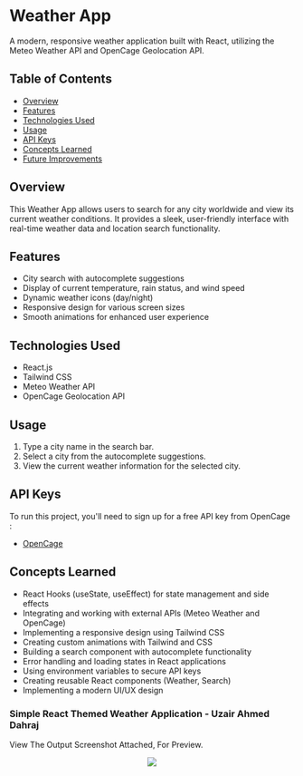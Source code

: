 # Weather App

A modern, responsive weather application built with React, utilizing the Meteo Weather API and OpenCage Geolocation API.

## Table of Contents

- [Overview](#overview)
- [Features](#features)
- [Technologies Used](#technologies-used)
- [Usage](#usage)
- [API Keys](#api-keys)
- [Concepts Learned](#concepts-learned)
- [Future Improvements](#future-improvements)

## Overview

This Weather App allows users to search for any city worldwide and view its current weather conditions. It provides a sleek, user-friendly interface with real-time weather data and location search functionality.

## Features

- City search with autocomplete suggestions
- Display of current temperature, rain status, and wind speed
- Dynamic weather icons (day/night)
- Responsive design for various screen sizes
- Smooth animations for enhanced user experience

## Technologies Used

- React.js
- Tailwind CSS
- Meteo Weather API
- OpenCage Geolocation API

## Usage

1. Type a city name in the search bar.
2. Select a city from the autocomplete suggestions.
3. View the current weather information for the selected city.

## API Keys

To run this project, you'll need to sign up for a free API key from OpenCage :
- [OpenCage](https://opencagedata.com/)

## Concepts Learned

- React Hooks (useState, useEffect) for state management and side effects
- Integrating and working with external APIs (Meteo Weather and OpenCage)
- Implementing a responsive design using Tailwind CSS
- Creating custom animations with Tailwind and CSS
- Building a search component with autocomplete functionality
- Error handling and loading states in React applications
- Using environment variables to secure API keys
- Creating reusable React components (Weather, Search)
- Implementing a modern UI/UX design

### Simple React Themed Weather Application - Uzair Ahmed Dahraj
View The Output Screenshot Attached, For Preview.
<p align=center>
<img src="https://github.com/user-attachments/assets/7e724f02-b28a-4997-a3eb-58f6a2f69549"/>
</p>
